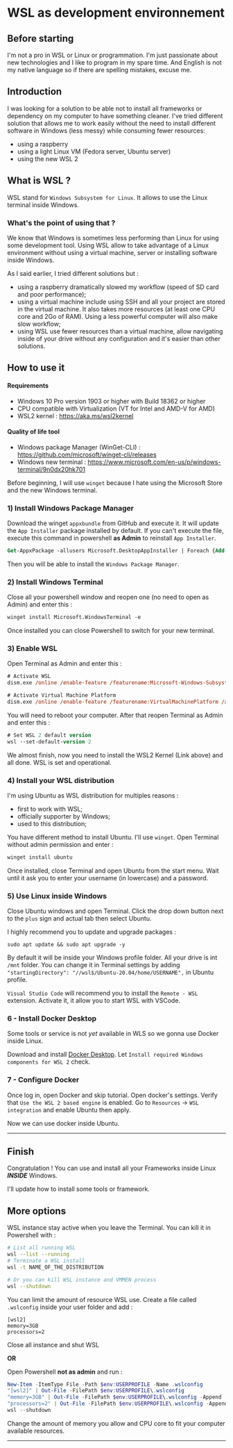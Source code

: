 # WSL as development environnement

## Before starting 

I'm not a pro in WSL or Linux or programmation. I'm just passionate about new technologies and I like to program in my spare time. And English is not my native language so if there are spelling mistakes, excuse me.

## Introduction

I was looking for a solution to be able not to install all frameworks or dependency on my computer to have something cleaner. I've tried different solution that allows me to work easily without the need to install different software in Windows (less messy) while consuming fewer resources:
- using a raspberry
- using a light Linux VM (Fedora server, Ubuntu server)
- using the new WSL 2

## What is WSL ?

WSL stand for `Windows Subsystem for Linux`. It allows to use the Linux terminal inside Windows. 

### What's the point of using that ?

We know that Windows is sometimes less performing than Linux for using some development tool. Using WSL allow to take advantage of a Linux environment without using a virtual machine, server or installing software inside Windows.

As I said earlier, I tried different solutions but :
- using a raspberry dramatically slowed my workflow (speed of SD card and poor performance);
- using a virtual machine include using SSH and all your project are stored in the virtual machine. It also takes more resources (at least one CPU core and 2Go of RAM). Using a less powerful computer will also make slow workflow;
- using WSL use fewer resources than a virtual machine, allow navigating inside of your drive without any configuration and it's easier than other solutions.

## How to use it

#### Requirements

- Windows 10 Pro version 1903 or higher with Build 18362 or higher
- CPU compatible with Virtualization (VT for Intel and AMD-V for AMD)
- WSL2 kernel : https://aka.ms/wsl2kernel

#### Quality of life tool

- Windows package Manager (WinGet-CLI) : https://github.com/microsoft/winget-cli/releases
- Windows new terminal : https://www.microsoft.com/en-us/p/windows-terminal/9n0dx20hk701

Before beginning, I will use `winget` because I hate using the Microsoft Store and the new Windows terminal.

### **1) Install Windows Package Manager**

Download the winget `appxbundle` from GitHub and execute it. It will update the `App Installer` package installed by default. If you can't execute the file, execute this command in powershell **as Admin** to reinstall `App Installer`.

```ps
Get-AppxPackage -allusers Microsoft.DesktopAppInstaller | Foreach {Add-AppxPackage -DisableDevelopmentMode -Register "$($_.InstallLocation)\AppXManifest.xml"}
```

Then you will be able to install the `Windows Package Manager`.

### **2) Install Windows Terminal**

Close all your powershell window and reopen one (no need to open as Admin) and enter this :

```ps
winget install Microsoft.WindowsTerminal -e
```

Once installed you can close Powershell to switch for your new terminal.

### **3) Enable WSL**

Open Terminal as Admin and enter this :

```ps
# Activate WSL
dism.exe /online /enable-feature /featurename:Microsoft-Windows-Subsystem-Linux /all /norestart

# Activate Virtual Machine Platform
dism.exe /online /enable-feature /featurename:VirtualMachinePlatform /all /norestart
```

You will need to reboot your computer. After that reopen Terminal as Admin and enter this :

```ps
# Set WSL 2 default version
wsl --set-default-version 2
```

We almost finish, now you need to install the WSL2 Kernel (Link above) and all done. WSL is set and operational.

### **4) Install your WSL distribution**

I'm using Ubuntu as WSL distribution for multiples reasons :
- first to work with WSL;
- officially supporter by Windows;
- used to this distribution;

You have different method to install Ubuntu. I'll use `winget`. Open Terminal without admin permission and enter :

```ps
winget install ubuntu
```

Once installed, close Terminal and open Ubuntu from the start menu. Wait until it ask you to enter your username (in lowercase) and a password.

### **5) Use Linux inside Windows**

Close Ubuntu windows and open Terminal. Click the drop down button next to the `plus` sign and actual tab then select Ubuntu.

I highly recommend you to update and upgrade packages :

```
sudo apt update && sudo apt upgrade -y
```

By default it will be inside your Windows profile folder. All your drive is int `/mnt` folder. You can change it in Terminal settings by adding `"startingDirectory": "//wsl$/Ubuntu-20.04/home/USERNAME",` in Ubuntu profile.

`Visual Studio Code` will recommend you to install the `Remote - WSL` extension. Activate it, it allow you to start WSL with VSCode.

### **6 - Install Docker Desktop**

Some tools or service is not *yet* available in WLS so we gonna use Docker inside Linux.

Download and install [Docker Desktop](https://desktop.docker.com/win/stable/Docker%20Desktop%20Installer.exe). Let `Install required Windows components for WSL 2` check.

### **7 - Configure Docker**

Once log in, open Docker and skip tutorial.
Open docker's settings. Verify that `Use the WSL 2 based engine` is enabled.
Go to `Resources` -> `WSL integration` and enable Ubuntu then apply.

Now we can use docker inside Ubuntu.

---

## Finish

Congratulation ! You can use and install all your Frameworks inside Linux __***INSIDE***__ Windows.

I'll update how to install some tools or framework.


## More options

WSL instance stay active when you leave the Terminal. You can kill it in Powershell with : 

```bash
# List all running WSL
wsl --list --running
# Terminate a WSL install
wsl -t NAME_OF_THE_DISTRIBUTION

# Or you can kill WSL instance and VMMEN process
wsl --shutdown
```

You can limit the amount of resource WSL use. Create a file called `.wslconfig` inside your user folder and add : 

```
[wsl2]
memory=3GB
processors=2
```

Close all instance and shut WSL

__OR__

Open Powershell __not as admin__ and run :

```powershell
New-Item -ItemType File -Path $env:USERPROFILE -Name .wslconfig
"[wsl2]" | Out-File -FilePath $env:USERPROFILE\.wslconfig
"memory=3GB" | Out-File -FilePath $env:USERPROFILE\.wslconfig -Append
"processors=2" | Out-File -FilePath $env:USERPROFILE\.wslconfig -Append
wsl --shutdown 
```

Change the amount of memory you allow and CPU core to fit your computer available resources.

---
